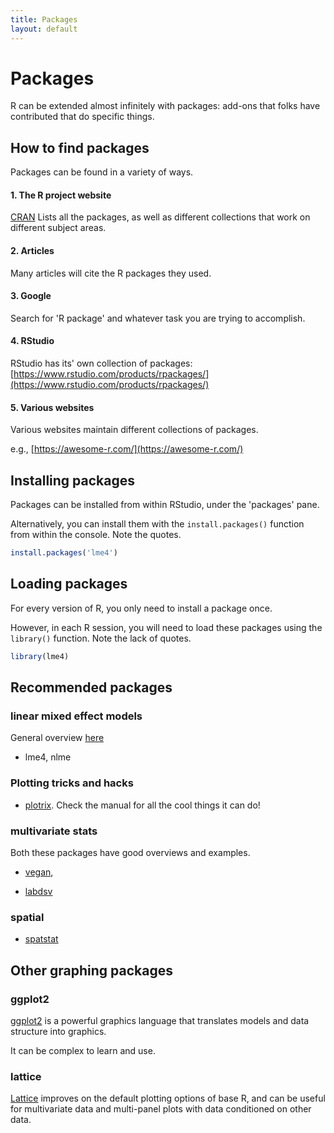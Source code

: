 ```yaml
---
title: Packages
layout: default
---
```


# Packages

R can be extended almost infinitely with packages: add-ons that folks have contributed that do specific things.

## How to find packages

Packages can be found in a variety of ways.

#### 1. The R project website

[CRAN](https://cran.r-project.org/web/packages/) Lists all the packages, 
  as well as different collections that work on different subject areas.
  

#### 2. Articles

Many articles will cite the R packages they used.


#### 3. Google

Search for 'R package' and whatever task you are trying to accomplish.


#### 4. RStudio
  
RStudio has its' own collection of packages: [https://www.rstudio.com/products/rpackages/](https://www.rstudio.com/products/rpackages/)  
  
  
#### 5. Various websites

Various websites maintain different collections of packages.

e.g., [https://awesome-r.com/](https://awesome-r.com/)




## Installing packages

Packages can be installed from within RStudio, under the 'packages' pane.

Alternatively, you can install them with the `install.packages()` function from within the console. Note the quotes.

```r
install.packages('lme4')
```


## Loading packages

For every version of R, you only need to install a package once.

However, in each R session, you will need to load these packages using the `library()` function. Note the lack of quotes.

```r
library(lme4)
```



## Recommended packages

### linear mixed effect models

General overview [here](https://bbolker.github.io/mixedmodels-misc/glmmFAQ.html)

- lme4, nlme


### Plotting tricks and hacks

- [plotrix](https://cran.r-project.org/web/packages/plotrix/index.html). Check the manual for all the cool things it can do!



### multivariate stats

Both these packages have good overviews and examples.

 - [vegan](https://cran.r-project.org/web/packages/vegan/index.html), 
 
 - [labdsv](http://ecology.msu.montana.edu/labdsv/R/)


### spatial

 - [spatstat](http://spatstat.org/)
 
 

## Other graphing packages

### ggplot2

[ggplot2](https://ggplot2.tidyverse.org/) is a powerful graphics language that translates models and data structure into graphics.

It can be complex to learn and use. 


### lattice

[Lattice](https://cran.r-project.org/web/packages/lattice/index.html) improves on the default plotting options of base R, and 
can be useful for multivariate data and multi-panel plots with data conditioned on other data.



